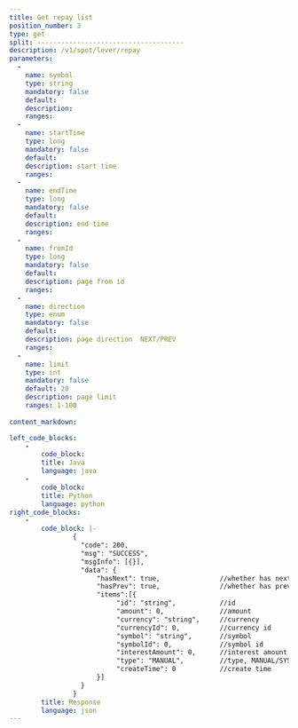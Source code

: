 ```yaml
---
title: Get repay list
position_number: 3
type: get
split: -------------------------------------
description: /v1/spot/lever/repay
parameters:
  -
    name: symbol
    type: string
    mandatory: false
    default:
    description:
    ranges:
  -
    name: startTime
    type: long
    mandatory: false
    default:
    description: start time
    ranges:
  -
    name: endTime
    type: long
    mandatory: false
    default:
    description: end time
    ranges:
  -
    name: fromId
    type: long
    mandatory: false
    default:
    description: page from id
    ranges:
  -
    name: direction
    type: enum
    mandatory: false
    default:
    description: page direction  NEXT/PREV
    ranges:
  -
    name: limit
    type: int
    mandatory: false
    default: 20
    description: page limit
    ranges: 1-100
  
content_markdown: 

left_code_blocks:
    -
        code_block:
        title: Java
        language: java
    -
        code_block:
        title: Python
        language: python
right_code_blocks:
    -
        code_block: |-
                {
                  "code": 200,
                  "msg": "SUCCESS",
                  "msgInfo": [{}],
                  "data": {
                      "hasNext": true,               //whether has next page
                      "hasPrev": true,               //whether has previous page
                      "items":[{
                           "id": "string",           //id
                           "amount": 0,              //amount
                           "currency": "string",     //currency
                           "currencyId": 0,          //currency id
                           "symbol": "string",       //symbol
                           "symbolId": 0,            //symbol id
                           "interestAmount": 0,      //interest amount
                           "type": "MANUAL",         //type, MANUAL/SYSTEM
                           "createTime": 0           //create time
                      }]
                  }
                }
        title: Response
        language: json
---
```

